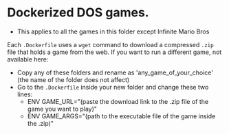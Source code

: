 # Dockerized DOS games.
- This applies to all the games in this folder except Infinite Mario Bros

Each `.Dockerfile` uses a `wget` command to download a compressed `.zip` file that holds a game from the web.
If you want to run a different game, not available here:
- Copy any of these folders and rename as 'any_game_of_your_choice' (the name of the folder does not affect)
- Go to the `.Dockerfile` inside your new folder and change these two lines:
	- ENV GAME_URL="(paste the download link to the .zip file of the game you want to play)"
	- ENV GAME_ARGS=\"(path to the executable file of the game inside the .zip)\"
